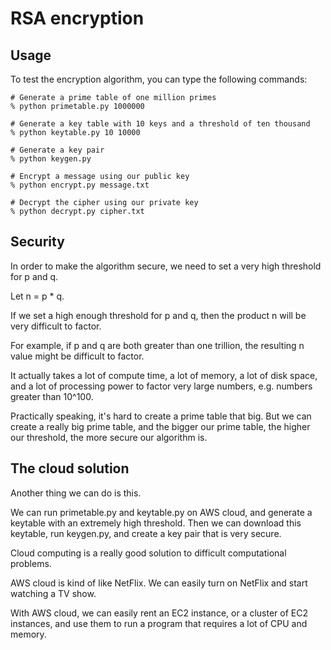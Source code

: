 # RSA encryption

## Usage
To test the encryption algorithm, you can type the following commands:

    # Generate a prime table of one million primes
    % python primetable.py 1000000

    # Generate a key table with 10 keys and a threshold of ten thousand
    % python keytable.py 10 10000

    # Generate a key pair
    % python keygen.py

    # Encrypt a message using our public key
    % python encrypt.py message.txt

    # Decrypt the cipher using our private key
    % python decrypt.py cipher.txt

## Security
In order to make the algorithm secure, we need to set a very high threshold for p and q.

Let n = p * q.

If we set a high enough threshold for p and q, then the product n will be very difficult to factor.

For example, if p and q are both greater than one trillion, the resulting n value might be difficult to factor.

It actually takes a lot of compute time, a lot of memory, a lot of disk space, and a lot of processing power to factor very large numbers, e.g. numbers greater than 10^100.

Practically speaking, it's hard to create a prime table that big. But we can create a really big prime table, and the bigger our prime table, the higher our threshold, the more secure our algorithm is.

## The cloud solution

Another thing we can do is this.

We can run primetable.py and keytable.py on AWS cloud, and generate a keytable with an extremely high threshold. Then we can download this keytable, run keygen.py, and create a key pair that is very secure.

Cloud computing is a really good solution to difficult computational problems.

AWS cloud is kind of like NetFlix. We can easily turn on NetFlix and start watching a TV show.

With AWS cloud, we can easily rent an EC2 instance, or a cluster of EC2 instances, and use them to run a program that requires a lot of CPU and memory.
